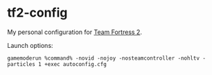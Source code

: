 # tf2-config

My personal configuration for [Team Fortress 2](https://store.steampowered.com/app/440/Team_Fortress_2/).

Launch options:
```
gamemoderun %command% -novid -nojoy -nosteamcontroller -nohltv -particles 1 +exec autoconfig.cfg
```
